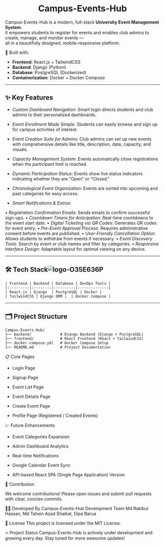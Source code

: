 <h1 align="center">Campus-Events-Hub </h1>

Campus-Events-Hub is a modern, full-stack **University Event Management System**.  
It empowers students to register for events and enables club admins to create, manage, and monitor events —  
all in a beautifully designed, mobile-responsive platform.

🚀 Built with:  
- **Frontend**: React.js + TailwindCSS  
- **Backend**: Django (Python)  
- **Database**: PostgreSQL (Dockerized)  
- **Containerization**: Docker + Docker Compose  

---

## ✨ Key Features

- *Custom Dashboard Navigation*:
Smart login directs students and club admins to their personalized dashboards.

- *Event Enrollment Made Simple*:
Students can easily browse and sign up for campus activities of interest.

- *Event Creation Suite for Admins*:
Club admins can set up new events with comprehensive details like title, description, date, capacity, and visuals.

- *Capacity Management System*:
Events automatically close registrations when the participant limit is reached.

- *Dynamic Participation Status*:
Events show live status indicators indicating whether they are "Open" or "Closed."

- *Chronological Event Organization*:
Events are sorted into upcoming and past categories for easy access.

- *Smart Notifications & Extras*:

• *Registration Confirmation Emails*: Sends emails to confirm successful sign-ups.
• *Countdown Timers for Anticipation*: Real-time countdowns to the event start date.
• *Digital Ticketing via QR Codes*: Generates QR codes for event entry.
• *Pre-Event Approval Process*: Requires administrative consent before events are published.
• *User-Friendly Cancellation Option*: Allows students to withdraw from events if necessary.
• *Event Discovery Tools*: Search by event or club names and filter by categories.
• *Responsive Interface Design*: Adaptable layout for optimal viewing on any device.

---

## 🛠️ Tech Stack![logo-O35E636P](https://github.com/user-attachments/assets/6d2db061-ab43-44a3-8156-2d3f1bb42837)


```
| Frontend | Backend | Database | DevOps Tools |
|:--------:|:-------:|:--------:|:------------:|
| React.js | Django  | PostgreSQL | Docker |
| TailwindCSS | Django ORM |  | Docker Compose |
```
---

## 🗂️ Project Structure

```
Campus-Events-Hub/
├── backend/             # Django Backend (Django + PostgreSQL)
├── frontend/            # React Frontend (React + TailwindCSS)
├── docker-compose.yml   # Docker Compose Setup
├── README.md            # Project Documentation
```

📋 Core Pages

- Login Page

- Signup Page

- Event List Page

- Event Details Page

- Create Event Page

- Profile Page (Registered / Created Events)

📈 Future Enhancements

- Event Categories Expansion

- Admin Dashboard Analytics

- Real-time Notifications

- Google Calendar Event Sync

- API-based React SPA (Single Page Application) Version

🤝 Contribution 

We welcome contributions!
Please open issues and submit pull requests with clear, concise commits.

🧑‍💻 Developed By
Campus-Events-Hub Development Team
Md Rakibul Hassan, Md Tahsin Azad Shaikat, Dipa Barua

📄 License
This project is licensed under the MIT License.

🔥 Project Status
Campus-Events-Hub is actively under development and growing every day.
Stay tuned for more awesome updates!


